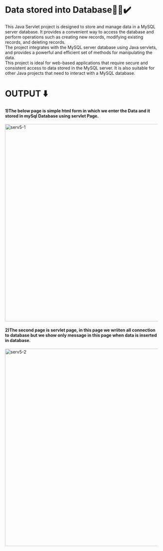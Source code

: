 # Data stored into Database🧑‍💻✔️
This Java Servlet project is designed to store and manage data in a MySQL server database. It provides a convenient way to access the database and perform operations such as creating new records, modifying existing records, and deleting records.<br/>
The project integrates with the MySQL server database using Java servlets, and provides a powerful and efficient set of methods for manipulating the data.<br/>
 This project is ideal for web-based applications that require secure and consistent access to data stored in the MySQL server. It is also suitable for other Java projects that need to interact with a MySQL database.
 
 <h1>OUTPUT ⬇️</h1>
 <h4>1)The below page is simple html form in which we enter the Data and it stored in mySql Database using servlet Page.</h4>
 
  <img width="650" alt="serv5-1" src="https://user-images.githubusercontent.com/118750027/212463995-9599f840-f549-41d8-bc63-0b165d605853.png">
 <h4>2)The second page is servlet page, in this page we wriiten all connection to database but we show only message in this page when data is inserted in database. </h4>
 
 <img width="650" alt="serv5-2" src="https://user-images.githubusercontent.com/118750027/212464005-88e930b7-383e-469d-993f-379ed1b45a60.png">
